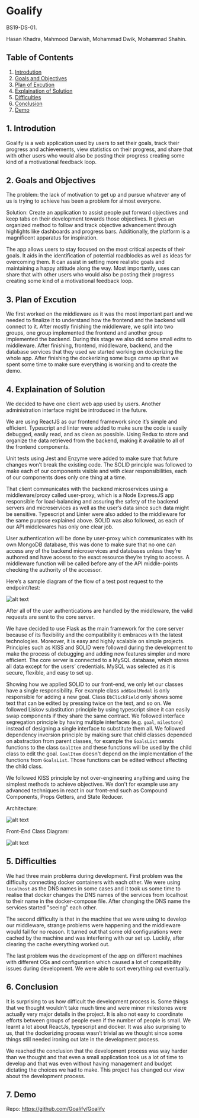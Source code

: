 # Goalify

BS19-DS-01.

Hasan Khadra, Mahmood Darwish, Mohammad Dwik, Mohammad Shahin.

## Table of Contents
1. [ Introdution ](#intro)
2. [ Goals and Objectives ](#goals)
3. [ Plan of Excution ](#exc)
4. [ Explaination of Solution ](#explain)
5. [ Difficulties ](#diff)
6. [ Conclusion ](#con)
7. [ Demo ](#demo)


<a name="intro"></a>
## 1. Introdution
Goalify is a web application used by users to set their goals, track their progress and achievements, view statistics on their progress, and share that with other users who would also be posting their progress creating some kind of a motivational feedback loop.


<a name="goals"></a>
## 2. Goals and Objectives
The problem: the lack of motivation to get up and pursue whatever any of us is trying to achieve has been a problem for almost everyone. 

Solution: Create an application to assist people put forward objectives and keep tabs on their development towards those objectives. It gives an organized method to follow and track objective advancement through highlights like dashboards and progress bars. Additionally, the platform is a magnificent apparatus for inspiration. 

The app allows users to stay focused on the most critical aspects of their goals. It aids in the identification of potential roadblocks as well as ideas for overcoming them. It can assist in setting more realistic goals and maintaining a happy attitude along the way. Most importantly, uses can share that with other users who would also be posting their progress creating some kind of a motivational feedback loop. 


<a name="exc"></a>
## 3. Plan of Excution 
We first worked on the middleware as it was the most important part and we needed to finalize it to understand how the frontend and the backend will connect to it.
After mostly finishing the middleware, we split into two groups, one group implemented the frontend and another group implemented the backend. During this stage we
also did some small edits to middleware. After finishing, frontend, middleware, backend, and the database services that they used we started working on dockerizing 
the whole app. After finishing the dockerizing some bugs came up that we spent some time to make sure everything is working and to create the demo.

<a name="explain"></a>
## 4. Explaination of Solution
We decided to have one client web app used by users. Another administration interface might be introduced in the future.

We are using ReactJS as our frontend framework since it’s simple and efficient. Typescript and linter were added to make sure the code is easily debugged, easily read, and as clean as possible. Using Redux to store and organize the data retrieved from the backend, making it available to all of the frontend components.

Unit tests using Jest and Enzyme were added to make sure that future changes won’t break the existing code. The SOLID principle was followed to make each of our components visible and with clear responsibilities, each of our components does only one thing at a time.

That client communicates with the backend microservices using a middleware/proxy called user-proxy, which is a Node ExpressJS app responsible for load-balancing and assuring the safety of the backend servers and microservices as well as the user’s data since such data might be sensitive. Typescript and Linter were also added to the middleware for the same purpose explained above. SOLID was also followed, as each of our API middlewares has only one clear job.

User authentication will be done by user-proxy which communicates with its own MongoDB database, this was done to make sure that no one can access any of the backend microservices and databases unless they’re authored and have access to the exact resource they’re trying to access. A middleware function will be called before any of the API middle-points checking the authority of the accessor. 

Here’s a sample diagram of the flow of a test post request to the endpoint/test:

![alt text](https://github.com/Goalify/front-end/blob/main/design.png?raw=true)

After all of the user authentications are handled by the middleware, the valid requests are sent to the core server. 

We have decided to use Flask as the main framework for the core server because of its flexibility and the compatibility it embraces with the latest technologies. Moreover, it is easy and highly scalable on simple projects. Principles such as KISS and SOLID were followed during the development to make the process of debugging and adding new features simpler and more efficient. The core server is connected to a MySQL database, which stores all data except for the users’ credentials. MySQL was selected as it is secure, flexible, and easy to set up. 

Showing how we applied SOLID to our front-end, we only let our classes have a single responsibility. For example class `addGoalModal` is only responsible for adding a new goal. Class `DbClickField` only shows some text that can be edited by pressing twice on the text, and so on. We followed Liskov substitution principle by using typescript since it can easily swap components if they share the same contract. We followed interface segregation principle by having multiple interfaces (e.g. `goal`, `milestone`) instead of designing a single interface to substitute them all. We followed dependency inversion principle by making sure that child classes depended on abstraction from parent classes, for example the `GoalsList` sends functions to the class `GoalItem` and these functions will be used by the child class to edit the goal. `GoalItem` doesn't depend on the implementation of the functions from `GoalsList`. Those functions can be edited without affecting the child class.

We followed KISS principle by not over-engineering anything and using the simplest methods to achieve objectives. We don't for example use any advanced techniques in react in our front-end such as Compound Components, Props Getters, and State Reducer.

Architecture:

![alt text](https://github.com/Goalify/front-end/blob/main/arc.png?raw=true)


Front-End Class Diagram:

![alt text](https://github.com/Goalify/front-end/blob/main/classdiagramfrontend.jpg?raw=true)


<a name="diff"></a>
## 5. Difficulties
We had three main problems during development. First problem was the difficulty connecting docker containers with each other. We were using `localhost` as the DNS names in some
cases and it took us some time to realise that docker changes the DNS names of the services from localhost to their name in the docker-compose file.
After changing the DNS name the services started "seeing" each other.

The second difficulty is that in the machine that we were using to develop our middleware, strange problems were happening and the middleware would fail for no reason.
It turned out that some old configurations were cached by the machine and was interfering with our set up. Luckily, after clearing the cache everything worked out.

The last problem was the development of the app on different machines with different OSs and configuration which caused a lot of compatibility issues during development. We were able to sort everything out eventually.


<a name="con"></a>
## 6. Conclusion
It is surprising to us how difficult the development process is. Some things that we thought wouldn’t take much time and were minor milestones were actually very major details in the project. It is also not easy to coordinate efforts between groups of people even if the number of people is small. We learnt a lot about ReactJs, typescript and docker. It was also surprising to us, that the dockerizing process wasn’t trivial as we thought since some things still needed ironing out late in the development process. 

We reached the conclusion that the development process was way harder than we thought and that even a small application took us a lot of time to develop and that was even without having management and budget dictating the choices we had to make. This project has changed our view about the development process.

<a name="demo"></a>
## 7. Demo
Repo: https://github.com/Goalify/Goalify
